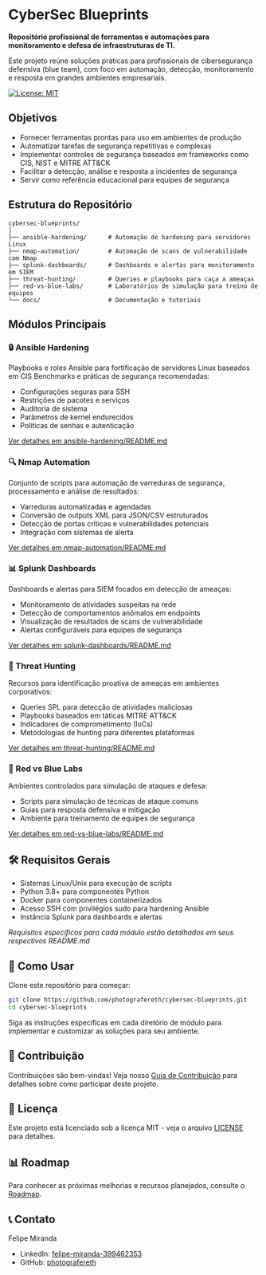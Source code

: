 # CyberSec Blueprints

**Repositório profissional de ferramentas e automações para monitoramento e defesa de infraestruturas de TI.**

Este projeto reúne soluções práticas para profissionais de cibersegurança defensiva (blue team), com foco em automação, detecção, monitoramento e resposta em grandes ambientes empresariais.

[![License: MIT](https://img.shields.io/badge/License-MIT-yellow.svg)](https://opensource.org/licenses/MIT)

## Objetivos

- Fornecer ferramentas prontas para uso em ambientes de produção
- Automatizar tarefas de segurança repetitivas e complexas
- Implementar controles de segurança baseados em frameworks como CIS, NIST e MITRE ATT&CK
- Facilitar a detecção, análise e resposta a incidentes de segurança
- Servir como referência educacional para equipes de segurança

## Estrutura do Repositório

```
cybersec-blueprints/
│
├── ansible-hardening/      # Automação de hardening para servidores Linux
├── nmap-automation/        # Automação de scans de vulnerabilidade com Nmap
├── splunk-dashboards/      # Dashboards e alertas para monitoramento em SIEM
├── threat-hunting/         # Queries e playbooks para caça a ameaças
├── red-vs-blue-labs/       # Laboratórios de simulação para treino de equipes
└── docs/                   # Documentação e tutoriais
```

## Módulos Principais

### 🔒 Ansible Hardening

Playbooks e roles Ansible para fortificação de servidores Linux baseados em CIS Benchmarks e práticas de segurança recomendadas:

- Configurações seguras para SSH
- Restrições de pacotes e serviços
- Auditoria de sistema
- Parâmetros de kernel endurecidos
- Políticas de senhas e autenticação

[Ver detalhes em ansible-hardening/README.md](ansible-hardening/README.md)

### 🔍 Nmap Automation

Conjunto de scripts para automação de varreduras de segurança, processamento e análise de resultados:

- Varreduras automatizadas e agendadas
- Conversão de outputs XML para JSON/CSV estruturados
- Detecção de portas críticas e vulnerabilidades potenciais
- Integração com sistemas de alerta

[Ver detalhes em nmap-automation/README.md](nmap-automation/README.md)

### 📊 Splunk Dashboards

Dashboards e alertas para SIEM focados em detecção de ameaças:

- Monitoramento de atividades suspeitas na rede
- Detecção de comportamentos anômalos em endpoints
- Visualização de resultados de scans de vulnerabilidade
- Alertas configuráveis para equipes de segurança

[Ver detalhes em splunk-dashboards/README.md](splunk-dashboards/README.md)

### 🔎 Threat Hunting

Recursos para identificação proativa de ameaças em ambientes corporativos:

- Queries SPL para detecção de atividades maliciosas
- Playbooks baseados em táticas MITRE ATT&CK
- Indicadores de comprometimento (IoCs)
- Metodologias de hunting para diferentes plataformas

[Ver detalhes em threat-hunting/README.md](threat-hunting/README.md)

### 🥊 Red vs Blue Labs

Ambientes controlados para simulação de ataques e defesa:

- Scripts para simulação de técnicas de ataque comuns
- Guias para resposta defensiva e mitigação
- Ambiente para treinamento de equipes de segurança

[Ver detalhes em red-vs-blue-labs/README.md](red-vs-blue-labs/README.md)

## 🛠️ Requisitos Gerais

- Sistemas Linux/Unix para execução de scripts
- Python 3.8+ para componentes Python
- Docker para componentes containerizados
- Acesso SSH com privilégios sudo para hardening Ansible
- Instância Splunk para dashboards e alertas

*Requisitos específicos para cada módulo estão detalhados em seus respectivos README.md*

## 🚀 Como Usar

Clone este repositório para começar:

```bash
git clone https://github.com/photografereth/cybersec-blueprints.git
cd cybersec-blueprints
```

Siga as instruções específicas em cada diretório de módulo para implementar e customizar as soluções para seu ambiente.

## 🤝 Contribuição

Contribuições são bem-vindas! Veja nosso [Guia de Contribuição](CONTRIBUTING.md) para detalhes sobre como participar deste projeto.

## 📜 Licença

Este projeto está licenciado sob a licença MIT - veja o arquivo [LICENSE](LICENSE) para detalhes.

## 📊 Roadmap

Para conhecer as próximas melhorias e recursos planejados, consulte o [Roadmap](docs/roadmap.md).

## 📞 Contato

Felipe Miranda
- LinkedIn: [felipe-miranda-399462353](https://www.linkedin.com/in/felipe-miranda-399462353/)
- GitHub: [photografereth](https://github.com/photografereth/)